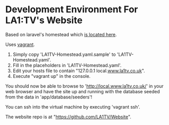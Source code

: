 # Development Environment For LA1:TV's Website

Based on laravel's homestead which [is located here](https://github.com/laravel/homestead).

Uses [vagrant](https://www.vagrantup.com/).

1) Simply copy 'LA1TV-Homestead.yaml.sample' to 'LA1TV-Homestead.yaml'.
2) Fill in the placeholders in 'LA1TV-Homestead.yaml'.
3) Edit your hosts file to contain "127.0.0.1  local.www.la1tv.co.uk".
4) Execute "vagrant up" in the console.

You should now be able to browse to 'http://local.www.la1tv.co.uk/' in your web browser and have the site up and running with the database seeded from the data in 'app/database/seeders'!

You can ssh into the virtual machine by executing 'vagrant ssh'.

The website repo is at "https://github.com/LA1TV/Website".